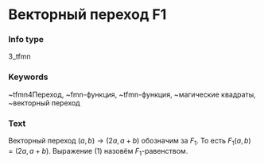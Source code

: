 # Векторный переход F1
### Info type
3_tfmn
### Keywords
~tfmn4Переход, ~fmn-функция, ~tfmn-функция, ~магические квадраты, ~векторный переход
### Text
Векторный переход $(a, b) \rightarrow (2a, a + b)$ обозначим за $F_1$. То есть $F_1(a, b) = (2a, a + b)$. Выражение (1) назовём $F_1$-равенством.
```

